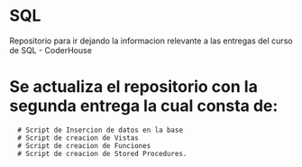 # SQL

Repositorio para ir dejando la informacion relevante a las entregas del curso de SQL - CoderHouse

# Se actualiza el repositorio con la segunda entrega la cual consta de:

      # Script de Insercion de datos en la base
      # Script de creacion de Vistas
      # Script de creacion de Funciones
      # Script de creacion de Stored Procedures.


  
